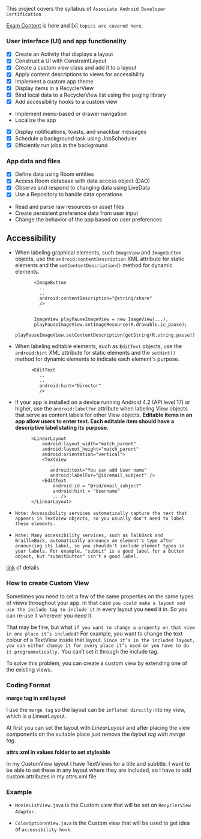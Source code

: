 This project covers the syllabus of `Associate Android Developer Certification`

[Exam Content](https://developers.google.com/training/certification/associate-android-developer/#exam-content) is here and [x] `topics are covered here`.


### User interface (UI) and app functionality
- [x] Create an Activity that displays a layout
- [x] Construct a UI with ConstraintLayout
- [x] Create a custom view class and add it to a layout
- [x] Apply content descriptions to views for accessibility
- [x] Implement a custom app theme
- [x] Display items in a RecyclerView
- [x] Bind local data to a RecyclerView list using the paging library
- [x] Add accessibility hooks to a custom view
- Implement menu-based or drawer navigation
- Localize the app
- [x] Display notifications, toasts, and snackbar messages
- [x] Schedule a background task using JobScheduler
- [x] Efficiently run jobs in the background

### App data and files

- [x] Define data using Room entities
- [x] Access Room database with data access object (DAO)
- [x] Observe and respond to changing data using LiveData
- [x] Use a Repository to handle data operations
- Read and parse raw resources or asset files
- Create persistent preference data from user input
- Change the behavior of the app based on user preferences


## Accessibility

- When labeling graphical elements, such `ImageView` and `ImageButton` objects, use the `android:contentDescription` XML attribute for static elements and the `setContentDescription()` method for dynamic elements.

             <ImageButton
               ..
               ..
               android:contentDescription="@string/share"
               />
               
               
             ImageView playPauseImageView = new ImageView(...);
             playPauseImageView.setImageResource(R.drawable.ic_pause);            
             playPauseImageView.setContentDescription(getString(R.string.pause));
             
- When labeling editable elements, such as `EditText` objects, use the `android:hint` XML attribute for static elements and the `setHint()` method for dynamic elements to indicate each element's purpose.  

            <EditText
               ..
               ..
               android:hint="Director"
               />    
               
- If your app is installed on a device running Android 4.2 (API level 17) or higher, use the `android:labelFor` attribute when labeling View objects that serve as content labels for other View objects. 
  **Editable items in an app allow users to enter text. Each editable item should have a descriptive label stating its purpose.**
  
            <LinearLayout
                android:layout_width="match_parent"
                android:layout_height="match_parent"
                android:orientation="vertical">
                <TextView
                   ..
                   android:text="You can add User name"
                   android:labelFor="@id/email_subject" />
                <EditText
                    android:id = "@+id/email_subject"
                    android:hint = "Username"
                    .. />
            </LinearLayout>  
  
               

- `Note: Accessibility services automatically capture the text that appears in TextView objects, so you usually don't need to label these elements.`       

- `Note: Many accessibility services, such as TalkBack and BrailleBack, automatically announce an element's type after announcing its label, so you shouldn't include element types in your labels. For example, "submit" is a good label for a Button object, but "submitButton" isn't a good label.`


[link](https://codelabs.developers.google.com/codelabs/basic-android-accessibility/index.html?index=..%2F..%2Findex#0) of details



### How to create Custom View

Sometimes you need to set a few of the same properties on the same types of views throughout your app. 
In that case `you could make a layout and use the include tag to include it` in every layout you need it in. 
So you can re-use it wherever you need it.

That may be fine, but what `if you want to change a property on that view in one place it’s included?` 
For example, you want to change the text colour of a TextView inside that layout. 
`Since it’s in the included layout, you can either change it for every place it’s used or you have to do it programmatically.`
You can’t set it through the include tag.

To solve this problem, you can create a custom view by extending one of the existing views.


### Coding Format

**merge tag in xml layout**

I use the `merge tag` so the layout can be `inflated directly` into my view, which is a LinearLayout.

At first you can set the layout with *LinearLayout* and after placing the view components on the suitable place just remove the *layout tag with merge tag*.

**attrs.xml in values folder to set styleable**

In my CustomView layout I have TextViews for a title and subtitle. I want to be able to set these in any layout where they are included, so I have to add custom attributes in my attrs.xml file.


### Example

- `MovieListView.java` is the Custom view that will be set on `RecyclerView Adapter`.

- `ColorOptionsView.java` is the Custom view that will be used to get idea of `accessibility hook`.


























